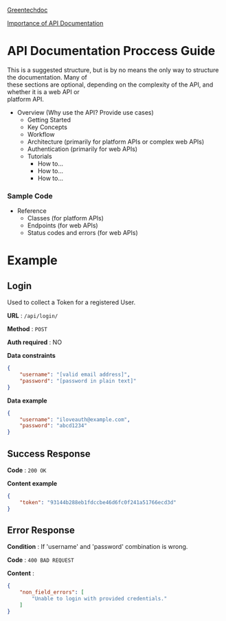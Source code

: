 [Greentechdoc](https://github.com/sabuj000/greentechdoc/wiki)

[Importance of API Documentation](https://www.youtube.com/embed/0ZW9yL6hEfg)

# API Documentation Proccess Guide
This	is	a	suggested	structure,	but	is	by	no	means	the	only	way	to	structure	the	documentation.	Many	of	
these	sections	are	optional,	depending	on	the	complexity	of	the	API,	and	whether	it	is	a	web	API	or	
platform	API.

- Overview (Why	use	the	API?	Provide	use	cases)
  - Getting	Started
  - Key	Concepts
  - Workflow
  - Architecture (primarily	for	platform	APIs or	complex	web	APIs)
  - Authentication (primarily	for	web	APIs)
  - Tutorials
    - How	to…
    - How	to…
    - How	to…
### Sample	Code
- Reference
  - Classes	(for	platform	APIs)
  - Endpoints	(for	web	APIs)
  - Status	codes	and	errors	(for	web	APIs)

# Example
## Login

Used to collect a Token for a registered User.

**URL** : `/api/login/`

**Method** : `POST`

**Auth required** : NO

**Data constraints**

```json
{
    "username": "[valid email address]",
    "password": "[password in plain text]"
}
```

**Data example**

```json
{
    "username": "iloveauth@example.com",
    "password": "abcd1234"
}
```

## Success Response

**Code** : `200 OK`

**Content example**

```json
{
    "token": "93144b288eb1fdccbe46d6fc0f241a51766ecd3d"
}
```

## Error Response

**Condition** : If 'username' and 'password' combination is wrong.

**Code** : `400 BAD REQUEST`

**Content** :

```json
{
    "non_field_errors": [
        "Unable to login with provided credentials."
    ]
}
```

